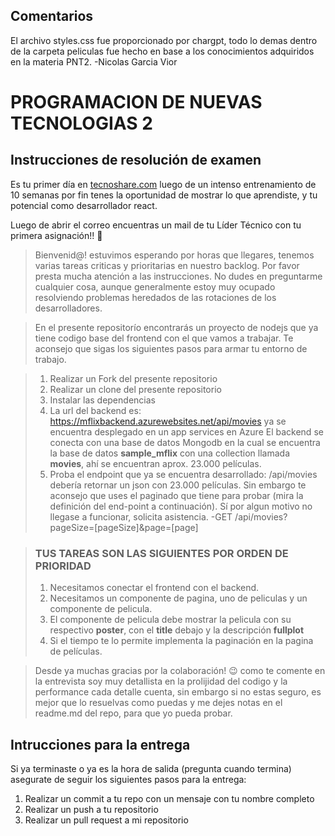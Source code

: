 ## Comentarios

El archivo styles.css fue proporcionado por chargpt, todo lo demas dentro de la carpeta peliculas fue hecho en base a los conocimientos adquiridos en la materia PNT2.
-Nicolas Garcia Vior

# PROGRAMACION DE NUEVAS TECNOLOGIAS 2

## Instrucciones de resolución de examen

Es tu primer día en [tecnoshare.com](http://tecnoshare.com) luego de un intenso entrenamiento de 10 semanas por fin tenes la oportunidad de mostrar lo que aprendiste, y tu potencial como desarrollador react.

Luego de abrir el correo encuentras un mail de tu Líder Técnico con tu primera asignación!! 💪

> Bienvenid@! estuvimos esperando por horas que llegares, tenemos varias tareas criticas y prioritarias en nuestro backlog. Por favor presta mucha atención a las instrucciones. No dudes en preguntarme cualquier cosa, aunque generalmente estoy muy ocupado resolviendo problemas heredados de las rotaciones de los desarrolladores.

> En el presente repositorío encontrarás un proyecto de nodejs que ya tiene codigo base del frontend con el que vamos a trabajar. Te aconsejo que sigas los siguientes pasos para armar tu entorno de trabajo.

> 1. Realizar un Fork del presente repositorio
> 2. Realizar un clone del presente repositorio
> 3. Instalar las dependencias
> 4. La url del backend es: https://mflixbackend.azurewebsites.net/api/movies ya se encuentra desplegado en un app services en Azure
>    El backend se conecta con una base de datos Mongodb en la cual se encuentra la base de datos **sample_mflix** con una collection llamada **movies**, ahí se encuentran aprox. 23.000 películas.
> 5. Proba el endpoint que ya se encuentra desarrollado: /api/movies debería retornar un json con 23.000 películas. Sin embargo te aconsejo que uses el paginado que tiene para probar (mira la definición del end-point a continuación). Sí por algun motivo no llegase a funcionar, solicita asistencia.
>    -GET /api/movies?pageSize=[pageSize]&page=[page]

> ### TUS TAREAS SON LAS SIGUIENTES POR ORDEN DE PRIORIDAD
>
> 1. Necesitamos conectar el frontend con el backend.
> 2. Necesitamos un componente de pagina, uno de peliculas y un componente de pelicula.
> 3. El componente de pelicula debe mostrar la pelicula con su respectivo **poster**, con el **title** debajo y la descripción **fullplot**
> 4. Si el tiempo te lo permite implementa la paginación en la pagina de películas.

> Desde ya muchas gracias por la colaboración! 😉 como te comente en la entrevista soy muy detallista en la prolijidad del codigo y la performance cada detalle cuenta, sin embargo si no estas seguro, es mejor que lo resuelvas como puedas y me dejes notas en el readme.md del repo, para que yo pueda probar.

## Intrucciones para la entrega

Si ya terminaste o ya es la hora de salida (pregunta cuando termina) asegurate de seguir los siguientes pasos para la entrega:

1. Realizar un commit a tu repo con un mensaje con tu nombre completo
2. Realizar un push a tu repositorio
3. Realizar un pull request a mi repositorio
